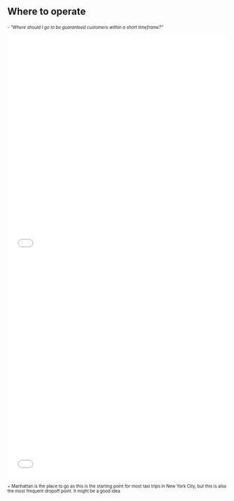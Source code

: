 ## Where to operate 

 
   <sub><sup> - *"Where should I go to be guaranteed customers within a short timeframe?"*</sup></sub>
  <iframe src="images/plot.html"
          sandbox="allow-same-origin allow-scripts"
          width="500"
          height="500"
          scrolling="no"
          seamless="seamless"
          frameborder="0"></iframe>
<iframe src="images/plot.html"
          sandbox="allow-same-origin allow-scripts"
          width="500"
          height="500"
          scrolling="no"
          seamless="seamless"
          frameborder="0"></iframe>
  
  <sub><sup> + Manhattan is the place to go as this is the starting point for most taxi trips in New York City, but this is also the most frequent dropoff point. It might be a good idea</sup></sub>

 
